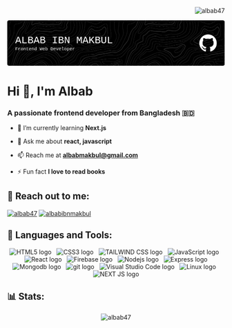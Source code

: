 <p align="right"> <img src="https://komarev.com/ghpvc/?username=albab47&label=Profile%20views&color=0e75b6&style=flat" alt="albab47" /> </p>

<!-- Banner -->
![Header](https://raw.githubusercontent.com/Albab47/Albab47/main/github-header.png "Header")

<!-- About me -->
# Hi 👋, I'm Albab

### A passionate frontend developer from Bangladesh 🇧🇩

- 🌱 I’m currently learning **Next.js**

- 💬 Ask me about **react, javascript**

- 📫 Reach me at **albabmakbul@gmail.com**

- ⚡ Fun fact **I love to read books**


<!-- Contact -->
## 📧 Reach out to me:

<p align="left">
<a href="https://twitter.com/albab47" target="blank"><img align="center" src="https://raw.githubusercontent.com/rahuldkjain/github-profile-readme-generator/master/src/images/icons/Social/twitter.svg" alt="albab47" height="30" width="40" /></a>
<a href="https://linkedin.com/in/albabibnmakbul" target="blank"><img align="center" src="https://raw.githubusercontent.com/rahuldkjain/github-profile-readme-generator/master/src/images/icons/Social/linked-in-alt.svg" alt="albabibnmakbul" height="30" width="40" /></a>
</p>

<!-- Familiar Tech -->

## 🧰 Languages and Tools:

<p align="center">
<img src="https://img.shields.io/badge/HTML5-282C34?logo=html5&logoColor=E34F26" alt="HTML5 logo" title="HTML5" height="25" />
&nbsp;
<img src="https://img.shields.io/badge/CSS3-282C34?logo=css3&logoColor=1572B6" alt="CSS3 logo" title="CSS3" height="25" />
&nbsp;
<img src="https://img.shields.io/badge/Tailwind CSS-282C34?logo=tailwindcss&logoColor=1572B6" alt="TAILWIND CSS logo" title="TAILWIND CSS" height="25" />
&nbsp;
<img src="https://img.shields.io/badge/JavaScript-282C34?logo=javascript&logoColor=F7DF1E" alt="JavaScript logo" title="JavaScript" height="25" />
&nbsp;
<img src="https://img.shields.io/badge/React-282C34?logo=react&logoColor=61DAFB" alt="React logo" title="React" height="25" />
&nbsp;
<img src="https://img.shields.io/badge/Firebase-282C34?logo=firebase&logoColor=FFCA00" alt="Firebase logo" title="Firebase" height="25" />
&nbsp;
<img src="https://img.shields.io/badge/Node js-282C34?logo=node.js" alt="Nodejs logo" title="Nodejs" height="25" />
&nbsp;
<img src="https://img.shields.io/badge/Express js-282C34?logo=express" alt="Express logo" title="Express js" height="25" />
<img src="https://img.shields.io/badge/Mongodb-282C34?logo=mongodb" alt="Mongodb logo" title="Mongodb" height="25" />
&nbsp;
<img src="https://img.shields.io/badge/git-282C34?logo=git&logoColor=F05032" alt="git logo" title="git" height="25" />
&nbsp;
<img src="https://img.shields.io/badge/VS%20Code-282C34?logo=visual-studio-code&logoColor=007ACC" alt="Visual Studio Code logo" title="Visual Studio Code" height="25" />
&nbsp;
<img src="https://img.shields.io/badge/linux-282C34?logo=linux" alt="Linux logo" title="Linux" height="25" />
&nbsp;
<img src="https://img.shields.io/badge/Next js-282C34?logo=next.js" alt="NEXT JS logo" title="NEXT JS" height="25" />

</p>


## 📊 Stats:
<p align="center"><img align="center" src="https://github-readme-streak-stats.herokuapp.com/?user=albab47&" alt="albab47" /></p>


<!-- - 👋 Hi, I’m @Albab47
- 👀 I’m interested in book reading and programmig...
- 🌱 I’m currently learning HTML, CSS, Javascript and React and in future I will learn backend technologies like Nodejs, Expressjs and Mongodb in the future...
- 💞️ I’m looking to collaborate on some interesting projects...
- 📫 How to reach me: You can find me on Twitter(@Albab47) ... -->

<!---
Albab47/Albab47 is a ✨ special ✨ repository because its `README.md` (this file) appears on your GitHub profile.
You can click the Preview link to take a look at your changes.
--->
